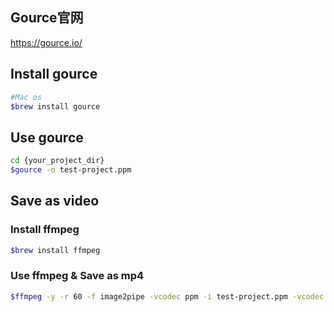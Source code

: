## Gource官网
https://gource.io/

## Install gource
```sh
#Mac os
$brew install gource
```

## Use gource
```sh
cd {your_project_dir}
$gource -o test-project.ppm
```

## Save as video
### Install ffmpeg
```sh
$brew install ffmpeg
```

### Use ffmpeg & Save as mp4
```sh
$ffmpeg -y -r 60 -f image2pipe -vcodec ppm -i test-project.ppm -vcodec libx264 -preset ultrafast -pix_fmt yuv420p -crf 1 -threads 0 -bf 0 test-project.mp4
```
